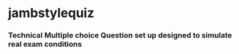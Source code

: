 # jambstylequiz
### Technical Multiple choice Question set up designed to simulate real exam conditions
